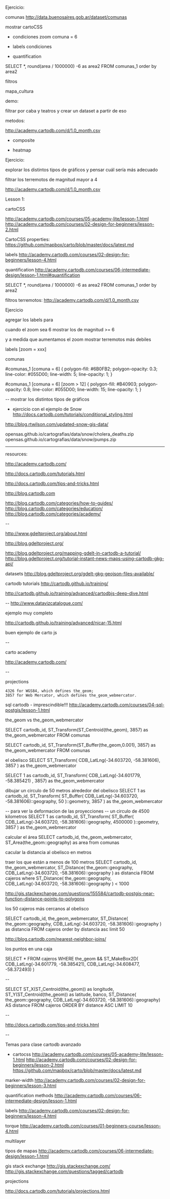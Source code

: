 Ejercicio:

comunas
http://data.buenosaires.gob.ar/dataset/comunas

mostrar cartoCSS

- condiciones
zoom
comuna = 6

- labels
condiciones

- quantification

SELECT *,
round(area / 1000000) -6 as area2
FROM comunas_1
order by area2

filtros

mapa_cultura

demo:

filtrar por caba y teatros
y crear un dataset a partir de eso




metodos:

http://academy.cartodb.com/d/1.0_month.csv

- composite

- heatmap


Ejercicio:

explorar los distintos tipos de gráficos
y pensar cuál sería más adecuado

filtrar los terremotos de magnitud mayor a 4

http://academy.cartodb.com/d/1.0_month.csv



Lesson 1:

cartoCSS

http://academy.cartodb.com/courses/05-academy-lite/lesson-1.html
http://academy.cartodb.com/courses/02-design-for-beginners/lesson-2.html

CartoCSS properties:
https://github.com/mapbox/carto/blob/master/docs/latest.md

labels
http://academy.cartodb.com/courses/02-design-for-beginners/lesson-4.html

quantification
http://academy.cartodb.com/courses/06-intermediate-design/lesson-1.html#quantification

SELECT *,
round(area / 1000000) -6 as area2
FROM comunas_1
order by area2

filtros
terremotos: http://academy.cartodb.com/d/1.0_month.csv



Ejercicio





agregar los labels para

cuando el zoom sea 6 mostrar los de magnitud >= 6

y a medida que aumentamos el zoom mostrar terremotos más debiles





labels
[zoom = xxx]

comunas

#comunas_1 [comuna = 6] {
  polygon-fill: #6B0FB2;
  polygon-opacity: 0.3;
  line-color: #055D00;
  line-width: 5;
  line-opacity: 1;
}

#comunas_1 [comuna = 6] [zoom > 12] {
  polygon-fill: #B40903;
  polygon-opacity: 0.8;
  line-color: #055D00;
  line-width: 15;
  line-opacity: 1;
}

-- mostrar los distintos tipos de gráficos



- ejercicio con el ejemplo de Snow
http://docs.cartodb.com/tutorials/conditional_styling.html

http://blog.rtwilson.com/updated-snow-gis-data/


opensas.github.io/cartografias/data/snow/cholera_deaths.zip
opensas.github.io/cartografias/data/snow/pumps.zip


----------------


resources:

http://academy.cartodb.com/

http://docs.cartodb.com/tutorials.html

http://docs.cartodb.com/tips-and-tricks.html

http://blog.cartodb.com

http://blog.cartodb.com/categories/how-to-guides/
http://blog.cartodb.com/categories/education/
http://blog.cartodb.com/categories/academy/

--

http://www.gdeltproject.org/about.html

http://blog.gdeltproject.org/


http://blog.gdeltproject.org/mapping-gdelt-in-cartodb-a-tutorial/
http://blog.gdeltproject.org/tutorial-instant-news-maps-using-cartodb-gkg-api/

datasets
http://blog.gdeltproject.org/gdelt-gkg-geojson-files-available/


cartodb tutorials
http://cartodb.github.io/training/

http://cartodb.github.io/training/advanced/cartodbjs-deep-dive.html

--
http://www.datavizcatalogue.com/



ejemplo muy completo

http://cartodb.github.io/training/advanced/nicar-15.html

buen ejemplo de carto js


--

carto academy

http://academy.cartodb.com/

--

projections

    4326 for WGS84, which defines the_geom;
    3857 for Web Mercator, which defines the_geom_webmercator.


sql cartodb - imprescindible!!!
http://academy.cartodb.com/courses/04-sql-postgis/lesson-1.html

the_geom vs the_geom_webmercator

SELECT cartodb_id, ST_Transform(ST_Centroid(the_geom), 3857) as the_geom_webmercator FROM comunas

SELECT cartodb_id, ST_Transform(ST_Buffer(the_geom,0.001), 3857) as the_geom_webmercator FROM comunas

el obelisco
SELECT
  ST_Transform(
    CDB_LatLng(-34.603720, -58.381606), 3857
  )
as the_geom_webmercator

SELECT
  1 as cartodb_id,
  ST_Transform(
    CDB_LatLng(-34.601779, -58.385421)
  , 3857)
  as the_geom_webmercator

dibujar un circulo de 50 metros alrededor del obelisco
SELECT
1 as cartodb_id,
  ST_Transform(
    ST_Buffer(
      CDB_LatLng(-34.603720, -58.381606)::geography,
      50
    )::geometry,
    3857
  )
as the_geom_webmercator


-- para ver la deformacion de las proyecciones
-- un circulo de 4500 kilometros
SELECT
1 as cartodb_id,
  ST_Transform(
    ST_Buffer(
      CDB_LatLng(-34.603720, -58.381606)::geography,
      4500000
    )::geometry,
    3857
  )
as the_geom_webmercator




calcular el área
SELECT
  cartodb_id,
  the_geom_webmercator,
  ST_Area(the_geom::geography) as area
from comunas

cacular la distancia al obelisco en metros

traer los que están a menos de 100 metros
SELECT
  cartodb_id,
  the_geom_webmercator,
  ST_Distance(
    the_geom::geography,
    CDB_LatLng(-34.603720, -58.381606)::geography
  ) as distancia
FROM
  cajeros
where
  ST_Distance(
    the_geom::geography,
    CDB_LatLng(-34.603720, -58.381606)::geography
  ) < 1000

http://gis.stackexchange.com/questions/155584/cartodb-postgis-near-function-distance-points-to-polygons

los 50 cajeros más cercanos al obelisco

SELECT
  cartodb_id,
  the_geom_webmercator,
  ST_Distance(
    the_geom::geography,
    CDB_LatLng(-34.603720, -58.381606)::geography
  ) as distancia
FROM
  cajeros
order by distancia asc
limit 50

http://blog.cartodb.com/nearest-neighbor-joins/

los puntos en una caja

SELECT
  *
FROM
  cajeros
WHERE
  the_geom &&
  ST_MakeBox2D(
    CDB_LatLng(-34.601779, -58.385421),
    CDB_LatLng(-34.608477, -58.372493)
  )

--

SELECT
  ST_X(ST_Centroid(the_geom)) as longitude,
  ST_Y(ST_Centroid(the_geom)) as latitude,
  banco,
  ST_Distance(
    the_geom::geography,
    CDB_LatLng(-34.603720, -58.381606)::geography) AS distance
  FROM cajeros
  ORDER BY distance ASC LIMIT 10

--

http://docs.cartodb.com/tips-and-tricks.html

--

Temas para clase cartodb avanzado

- cartocss
http://academy.cartodb.com/courses/05-academy-lite/lesson-1.html
http://academy.cartodb.com/courses/02-design-for-beginners/lesson-2.html
https://github.com/mapbox/carto/blob/master/docs/latest.md


marker-width
http://academy.cartodb.com/courses/02-design-for-beginners/lesson-3.html

quantification methods
http://academy.cartodb.com/courses/06-intermediate-design/lesson-1.html

labels
http://academy.cartodb.com/courses/02-design-for-beginners/lesson-4.html

torque
http://academy.cartodb.com/courses/01-beginners-course/lesson-4.html

multilayer

tipos de mapas
http://academy.cartodb.com/courses/06-intermediate-design/lesson-1.html



gis stack exchange
http://gis.stackexchange.com/
http://gis.stackexchange.com/questions/tagged/cartodb

projections

http://docs.cartodb.com/tutorials/projections.html

